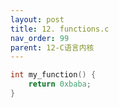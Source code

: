 ```yaml
---
layout: post
title: 12. functions.c
nav_order: 99
parent: 12-C语言内核
---
```

```c
int my_function() {
    return 0xbaba;
}
```